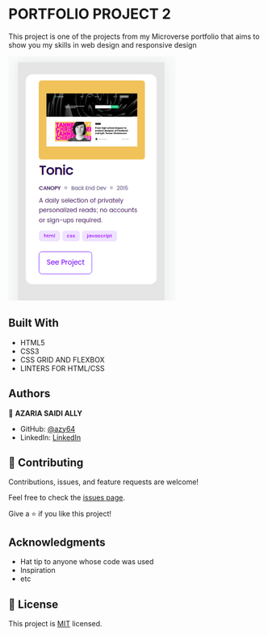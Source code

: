 # PORTFOLIO PROJECT 2

This project is one of the projects from my Microverse portfolio that aims to show you my skills in web design and responsive design

![screenshot](./images/user-works-section.png) 

## Built With

- HTML5
- CSS3
- CSS GRID AND FLEXBOX
- LINTERS FOR HTML/CSS

## Authors

👤 **AZARIA SAIDI ALLY**
- GitHub: [@azy64](https://github.com/azy64)
- LinkedIn: [LinkedIn](https://www.linkedin.com/in/azaria-saidi-524780112/)

## 🤝 Contributing

Contributions, issues, and feature requests are welcome!

Feel free to check the [issues page](../../issues/).

Give a ⭐️ if you like this project!

## Acknowledgments

- Hat tip to anyone whose code was used
- Inspiration
- etc

## 📝 License

This project is [MIT](./MIT.md) licensed.
